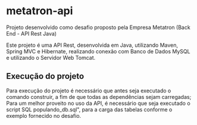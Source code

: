 # metatron-api
Projeto desenvolvido como desafio proposto pela Empresa Metatron (Back End - API Rest Java)

Este projeto é uma API Rest, desenvolvida em Java, utilizando Maven, Spring MVC e Hibernate, realizando conexão com Banco de Dados MySQL e utilizando o Servidor Web Tomcat.

## Execução do projeto

Para execução do projeto é necessário que antes seja executado o comando construir, a fim de que todas as dependências sejam carregadas;
Para um melhor proveito no uso da API, é necessário que seja executado o script SQL populando_db.sql", para a carga das tabelas conforme o exemplo fornecido no desafio.
